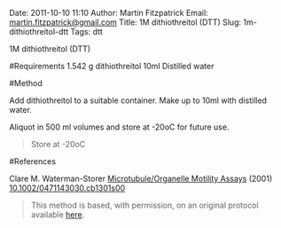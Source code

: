Date: 2011-10-10 11:10
Author: Martin Fitzpatrick
Email: martin.fitzpatrick@gmail.com
Title: 1M dithiothreitol (DTT)
Slug: 1m-dithiothreitol-dtt
Tags: dtt

1M dithiothreitol (DTT)





#Requirements
1.542 g dithiothreitol
10ml Distilled water

#Method

Add dithiothreitol to a suitable container. Make up to 10ml with distilled water.



Aliquot in 500 ml volumes and store at -20oC for future use.


>Store at -20oC




#References


Clare M. Waterman-Storer [Microtubule/Organelle Motility Assays](http://dx.doi.org/10.1002/0471143030.cb1301s00)  (2001)
[10.1002/0471143030.cb1301s00](http://dx.doi.org/10.1002/0471143030.cb1301s00)





>This method is based, with permission, on an original protocol available [here](10.1002/0471143030.cb1301s00).

